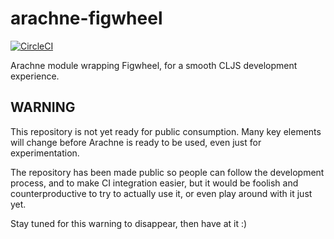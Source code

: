 # arachne-figwheel

[![CircleCI](https://circleci.com/gh/arachne-framework/arachne-figwheel.svg?style=shield)](https://circleci.com/gh/arachne-framework/arachne-figwheel)

Arachne module wrapping Figwheel, for a smooth CLJS development experience.

## WARNING

This repository is not yet ready for public consumption. Many key
elements will change before Arachne is ready to be used, even just for
experimentation.

The repository has been made public so people can follow the
development process, and to make CI integration easier, but it would
be foolish and counterproductive to try to actually use it, or even
play around with it just yet.

Stay tuned for this warning to disappear, then have at it :)

